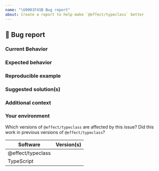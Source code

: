 ```yaml
---
name: "\U0001F41B Bug report"
about: Create a report to help make `@effect/typeclass` better
---
```


## 🐛 Bug report

### Current Behavior

<!-- If applicable, add screenshots to help explain your problem. -->

### Expected behavior

<!-- A clear and concise description of what you expected to happen. -->

### Reproducible example

### Suggested solution(s)

<!-- How could we solve this bug? What changes would need to made to `@effect/typeclass`? -->

### Additional context

<!-- Add any other context about the problem here.  -->

### Your environment

Which versions of `@effect/typeclass` are affected by this issue? Did this work in previous versions of `@effect/typeclass`?

<!-- PLEASE FILL THIS OUT -->

| Software          | Version(s) |
| ----------------- | ---------- |
| @effect/typeclass |            |
| TypeScript        |            |
